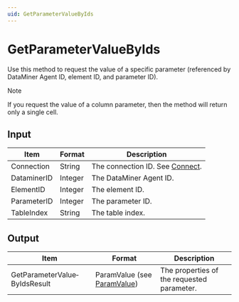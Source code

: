 ```yaml
---
uid: GetParameterValueByIds
---
```


# GetParameterValueByIds

Use this method to request the value of a specific parameter (referenced by DataMiner Agent ID, element ID, and parameter ID).

> [!NOTE]
> If you request the value of a column parameter, then the method will return only a single cell.

## Input

| Item        | Format  | Description                                   |
|-------------|---------|-----------------------------------------------|
| Connection  | String  | The connection ID. See [Connect](xref:Connect). |
| DataminerID | Integer | The DataMiner Agent ID.                       |
| ElementID   | Integer | The element ID.                               |
| ParameterID | Integer | The parameter ID.                             |
| TableIndex  | String  | The table index.                              |

## Output

| Item                          | Format                                                                | Description                                |
|-------------------------------|-----------------------------------------------------------------------|--------------------------------------------|
| GetParameterValue­ByIdsResult | ParamValue (see [ParamValue](xref:ParamValue)) | The properties of the requested parameter. |

